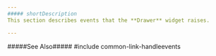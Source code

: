 ```yaml
---
##### shortDescription
This section describes events that the **Drawer** widget raises.

---
```

#####See Also#####
#include common-link-handleevents